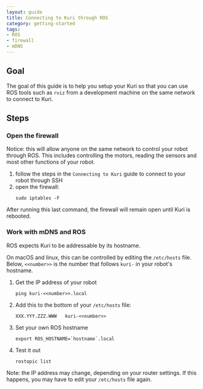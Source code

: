 ```yaml
---
layout: guide
title: Connecting to Kuri through ROS
category: getting-started
tags:
- ROS
- firewall
- mDNS
---
```


## Goal

The goal of this guide is to help you setup your Kuri so that you can
use ROS tools such as `rviz` from a development machine on the same network
to connect to Kuri.

## Steps

### Open the firewall

Notice: this will allow anyone on the same network to control your
robot through ROS. This includes controlling the motors, reading the
sensors and most other functions of your robot.

1. follow the steps in the ``Connecting to Kuri`` guide to connect to
   your robot through SSH
1. open the firewall:
   ```
   sudo iptables -F
   ```

After running this last command, the firewall will remain open until
Kuri is rebooted.

### Work with mDNS and ROS

ROS expects Kuri to be addressable by its hostname.

On macOS and linux, this can be controlled by editing the `/etc/hosts` file.
Below, `<<number>>` is the number that follows `kuri-` in your robot's
hostname.

1. Get the IP address of your robot
   ```
   ping kuri-<<number>>.local
   ```
2. Add this to the bottom of your `/etc/hosts` file:
   ```
   XXX.YYY.ZZZ.WWW   kuri-<<number>>
   ```
3. Set your own ROS hostname
   ```
   export ROS_HOSTNAME=`hostname`.local
   ```
4. Test it out
   ```
   rostopic list
   ```

Note: the IP address may change, depending on your router settings. If
this happens, you may have to edit your `/etc/hosts` file again.
